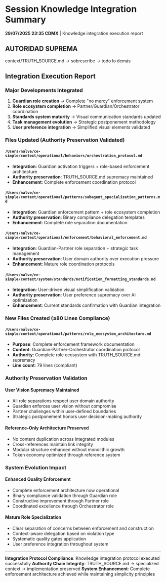 # Session Knowledge Integration Summary

**29/07/2025 23:35 CDMX** | Knowledge integration execution report

## AUTORIDAD SUPREMA
context/TRUTH_SOURCE.md → sobrescribe → todo lo demás

## Integration Execution Report

### Major Developments Integrated
1. **Guardian role creation** → Complete "no mercy" enforcement system
2. **Role ecosystem completion** → Partner/Guardian/Orchestrator coordination
3. **Standards system maturity** → Visual communication standards updated
4. **Task management evolution** → Strategic postponement methodology
5. **User preference integration** → Simplified visual elements validated

### Files Updated (Authority Preservation Validated)

#### `/Users/nalve/ce-simple/context/operational/behaviors/orchestration_protocol.md`
- **Integration**: Guardian activation triggers + role-based enforcement architecture
- **Authority preservation**: TRUTH_SOURCE.md supremacy maintained
- **Enhancement**: Complete enforcement coordination protocol

#### `/Users/nalve/ce-simple/context/operational/patterns/subagent_specialization_patterns.md`
- **Integration**: Guardian enforcement pattern + role ecosystem completion
- **Authority preservation**: Binary compliance delegation templates
- **Enhancement**: Complete role separation documentation

#### `/Users/nalve/ce-simple/context/operational/enforcement/behavioral_enforcement.md`
- **Integration**: Guardian-Partner role separation + strategic task management
- **Authority preservation**: User domain authority over execution pressure
- **Enhancement**: Mature role coordination protocols

#### `/Users/nalve/ce-simple/context/system/standards/notification_formatting_standards.md`
- **Integration**: User-driven visual simplification validation
- **Authority preservation**: User preference supremacy over AI optimization
- **Enhancement**: Current standards confirmation with Guardian integration

### New Files Created (≤80 Lines Compliance)

#### `/Users/nalve/ce-simple/context/operational/patterns/role_ecosystem_architecture.md`
- **Purpose**: Complete enforcement framework documentation
- **Content**: Guardian-Partner-Orchestrator coordination protocol
- **Authority**: Complete role ecosystem with TRUTH_SOURCE.md supremacy
- **Line count**: 79 lines (compliant)

### Authority Preservation Validation

#### User Vision Supremacy Maintained
- All role separations respect user domain authority
- Guardian enforces user vision without compromise
- Partner challenges within user-defined boundaries
- Strategic postponement honors user decision-making authority

#### Reference-Only Architecture Preserved
- No content duplication across integrated modules
- Cross-references maintain link integrity
- Modular structure enhanced without monolithic growth
- Token economy optimized through reference system

### System Evolution Impact

#### Enhanced Quality Enforcement
- Complete enforcement architecture now operational
- Binary compliance validation through Guardian role
- Constructive improvement through Partner role
- Coordinated excellence through Orchestrator role

#### Mature Role Specialization
- Clear separation of concerns between enforcement and construction
- Context-aware delegation based on violation type
- Systematic quality gates application
- User preference integration throughout system

---
**Integration Protocol Compliance**: Knowledge integration protocol executed successfully
**Authority Chain Integrity**: TRUTH_SOURCE.md → specialized context → implementation preserved
**System Enhancement**: Complete enforcement architecture achieved while maintaining simplicity principles